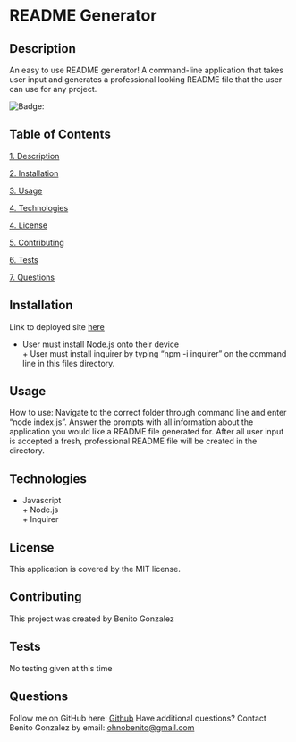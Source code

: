# **README Generator**

## Description 
An easy to use README generator! A command-line application that takes user input and generates a professional looking README file that the user can use for any project.

![Badge:](https://img.shields.io/badge/License-MIT-brightgreen)

## Table of Contents
[1. Description](#Description)

[2. Installation](#Installation)

[3. Usage](#Usage)

[4. Technologies](#Technologies)

[4. License](License)

[5. Contributing](#Contributing)

[6. Tests](#Tests)

[7. Questions](#Questions) 

  
## Installation 
Link to deployed site [here](GitHub.com/ohnobenito/readmegen)

+ User must install Node.js onto their device<br>+ User must install inquirer by typing “npm -i inquirer” on the command line in this files directory.

## Usage 
How to use: Navigate to the correct folder through command line and enter “node index.js”. Answer the prompts with all information about the application you would like a README file generated for. After all user input is accepted a fresh, professional README file will be created in the directory.

## Technologies
+ Javascript<br>+ Node.js<br>+ Inquirer

## License
This application is covered by the MIT license.

## Contributing
This project was created by Benito Gonzalez

## Tests
No testing given at this time

## Questions
Follow me on GitHub here: [Github](https://www.github.com/Ohnobenito)
Have additional questions? Contact Benito Gonzalez by email: ohnobenito@gmail.com

